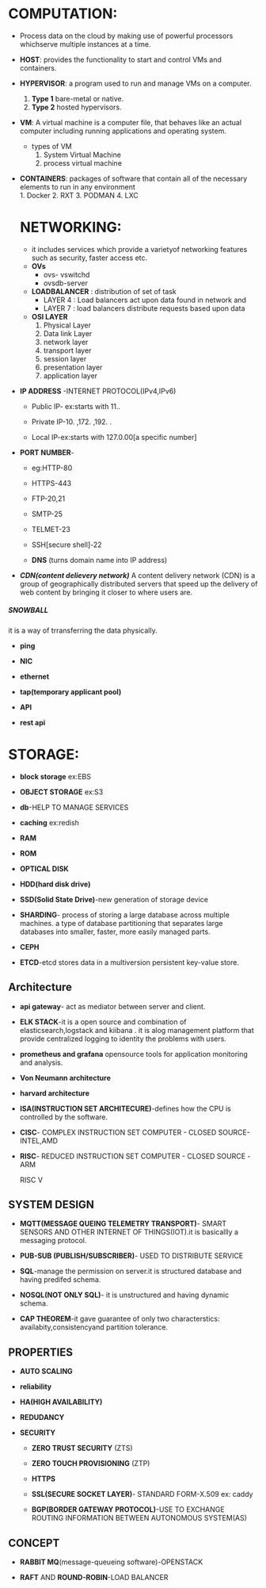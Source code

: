 # COMPUTATION:
- Process data on the cloud by making use of powerful processors whichserve multiple instances at a time.
- **HOST**: provides the functionality to start and control VMs and containers.
- **HYPERVISOR**: a program used to run and manage VMs on a computer.                     
     1.  **Type 1**  bare-metal or native.       
     2.  **Type 2**  hosted hypervisors.
- **VM**: A virtual machine is a computer file, that behaves like an actual computer including running applications and operating system.
   - types of VM              
      1. System Virtual Machine              
      2. process virtual machine
- **CONTAINERS**: packages of software that contain all of the necessary elements to run in any environment    
      1. Docker
      2. RXT
      3. PODMAN
      4. LXC

  # NETWORKING:
  - it includes services which provide a varietyof networking features such as security, faster access etc.
  - **OVs**
     - ovs- vswitchd
     - ovsdb-server
  - **LOADBALANCER** : distribution of set of task 
      - LAYER 4 :  Load balancers act upon data found in network and
      - LAYER 7 :  load balancers distribute requests based upon data
  - **OSI LAYER**
     1. Physical Layer
     2. Data link Layer
     3. network layer
     4. transport layer
     5. session layer
     6. presentation layer
     7. application layer
        
- **IP ADDRESS** -INTERNET PROTOCOL(IPv4,IPv6)

  - Public IP- ex:starts with 11..
 
  - Private IP-10. ,172. ,192. . 

  - Local IP-ex:starts with 127.0.00[a specific number]

- **PORT NUMBER**-

  - eg:HTTP-80

  - HTTPS-443

  - FTP-20,21

  - SMTP-25

  - TELMET-23

  - SSH[secure shell]-22

  - **DNS** (turns domain name into IP address)

 -   ***CDN(content delievery network)***
A content delivery network (CDN) is a group of geographically distributed servers that speed up the delivery of web content by bringing it closer to where users are.

##### SNOWBALL
  it is a way of trransferring the data physically.

- **ping**

- **NIC**

- **ethernet**

- **tap(temporary applicant pool)**

- **API**

- **rest api**

# STORAGE: 
 
- **block storage** ex:EBS

- **OBJECT STORAGE** ex:S3

- **db**-HELP TO MANAGE SERVICES

- **caching** ex:redish

- **RAM**

- **ROM**

- **OPTICAL DISK**

- **HDD(hard disk drive)**

- **SSD(Solid State Drive)**-new generation of storage device 

- **SHARDING**- process of storing a large database across multiple machines. a type of database partitioning that separates large databases into smaller, faster, more easily managed parts.

- **CEPH**

- **ETCD**-etcd stores data in a multiversion persistent key-value store.

## Architecture

- **api gateway**- act as mediator between server and client.

- **ELK STACK**-it is a open source and combination of elasticsearch,logstack and kiibana . it is alog management platform that provide centralized logging to identity the problems with users.

- **prometheus and grafana** opensource tools for application monitoring and analysis. 

- **Von Neumann architecture**

- **harvard architecture**

- **ISA(INSTRUCTION SET ARCHITECURE)**-defines how the CPU is controlled by the software.

- **CISC**- COMPLEX INSTRUCTION SET COMPUTER - CLOSED SOURCE-INTEL,AMD

- **RISC**- REDUCED INSTRUCTION SET COMPUTER - CLOSED SOURCE -ARM

  RISC V 
  
## SYSTEM DESIGN 

- **MQTT(MESSAGE QUEING TELEMETRY TRANSPORT)**- SMART SENSORS AND OTHER INTERNET OF THINGS(IOT).it is basicallly a messaging protocol.

- **PUB-SUB (PUBLISH/SUBSCRIBER)**- USED TO DISTRIBUTE SERVICE

- **SQL**-manage the permission on server.it is structured database and having predifed schema.

- **NOSQL(NOT ONLY SQL)**- it is unstructured and having dynamic schema.

- **CAP THEOREM**-it gave guarantee of only two characterstics: availabity,consistencyand partition tolerance.

## PROPERTIES
- **AUTO SCALING**

- **reliability**

- **HA(HIGH AVAILABILITY)**

- **REDUDANCY**

- **SECURITY**
  - **ZERO TRUST SECURITY** (ZTS) 
  
  - **ZERO TOUCH PROVISIONING** (ZTP)

  - **HTTPS**

  - **SSL(SECURE SOCKET LAYER)**- STANDARD FORM-X.509 
                                ex: caddy

  - **BGP(BORDER GATEWAY PROTOCOL)**-USE TO EXCHANGE ROUTING INFORMATION BETWEEN AUTONOMOUS SYSTEM(AS)

## CONCEPT
  - **RABBIT MQ**(message-queueing software)-OPENSTACK

  - **RAFT** AND **ROUND-ROBIN**-LOAD BALANCER
    
    
  
